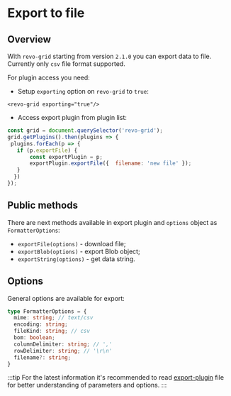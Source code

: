 # Export to file

## Overview

With `revo-grid` starting from version `2.1.0` you can export data to file. Currently only `csv` file format supported.

For plugin access you need:

- Setup `exporting` option on `revo-grid` to `true`:

``` tsx
<revo-grid exporting="true"/>
``` 

- Access export plugin from plugin list:

``` js
const grid = document.querySelector('revo-grid');
grid.getPlugins().then(plugins => {
 plugins.forEach(p => {
   if (p.exportFile) {
       const exportPlugin = p;
       exportPlugin.exportFile({  filename: 'new file' });
   }
  })
});
``` 

## Public methods

There are next methods available in export plugin and `options` object as `FormatterOptions`:

- `exportFile(options)` - download file;
- `exportBlob(options)` - export Blob object;
- `exportString(options)` - get data string.

## Options

General options are available for export:

```ts
type FormatterOptions = {
  mime: string; // text/csv
  encoding: string;
  fileKind: string; // csv
  bom: boolean;
  columnDelimiter: string; // ','
  rowDelimiter: string; // '\r\n'
  filename?: string;
}
```

:::tip
For the latest information it's recommended to read [export-plugin](https://github.com/revolist/revogrid/blob/master/src/plugins/export/export.plugin.ts) file for better understanding of parameters and options.
:::
